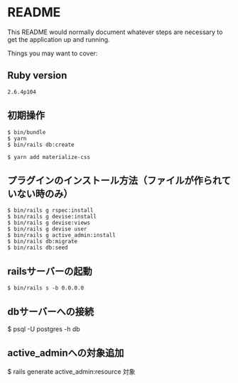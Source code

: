 # README

This README would normally document whatever steps are necessary to get the
application up and running.

Things you may want to cover:

## Ruby version
```
2.6.4p104
```

## 初期操作
```
$ bin/bundle
$ yarn
$ bin/rails db:create

$ yarn add materialize-css
```

## プラグインのインストール方法（ファイルが作られていない時のみ）
```
$ bin/rails g rspec:install
$ bin/rails g devise:install
$ bin/rails g devise:views
$ bin/rails g devise user
$ bin/rails g active_admin:install
$ bin/rails db:migrate
$ bin/rails db:seed
```

## railsサーバーの起動
```
$ bin/rails s -b 0.0.0.0
```

## dbサーバーへの接続
$ psql -U postgres -h db

## active_adminへの対象追加
$ rails generate active_admin:resource 対象